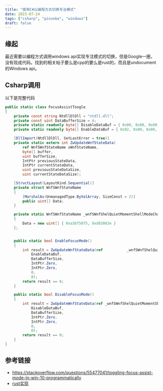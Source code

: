 ```yaml
---
title: "使用C#以编程方式切换专注模式"
date: 2023-07-24
tags: ["csharp", "pinvoke", "windows"]
draft: false
---
```

## 缘起

最近需要以编程方式调用windows api实现专注模式的切换，但是Google一圈，没有现成代码。找到的相关帖子要么是cpp的要么是rust的，而且是undocument的Windows api。

## Csharp调用

以下是完整代码

```csharp
public static class FocusAssistToogle
{
    private const string NtdllDlDll = "ntdll.dll";
    private const uint DataBufferSize = 4;
    private static readonly byte[] DisableDataBuf = { 0x00, 0x00, 0x00, 0x00 };
    private static readonly byte[] EnableDataBuf = { 0x02, 0x00, 0x00, 0x00 };

    [DllImport(NtdllDlDll, SetLastError = true)]
    private static extern int ZwUpdateWnfStateData(
        ref WnfSWnfStateName sWnfStateName,
        byte[] buffer,
        uint bufferSize,
        IntPtr previousStateData,
        IntPtr currentStateData,
        uint previousStateDataSize,
        uint currentStateDataSize);

    [StructLayout(LayoutKind.Sequential)]
    private struct WnfSWnfStateName
    {
        [MarshalAs(UnmanagedType.ByValArray, SizeConst = 2)]
        public uint[] Data;
    }

    private static WnfSWnfStateName _wnfSWnfShelQuietMomentShellModeChanged = new WnfSWnfStateName
    {
        Data = new uint[] { 0xa3bf5075, 0xd83063e }
    };


    public static bool EnableFocusMode()
    {
        int result = ZwUpdateWnfStateData(ref 			_wnfSWnfShelQuietMomentShellModeChanged,
            EnableDataBuf,
            DataBufferSize,
            IntPtr.Zero,
            IntPtr.Zero,
            0,
            0);
        return result == 0;
    }

    public static bool DisableFocusMode()
    {
        int result = ZwUpdateWnfStateData(ref _wnfSWnfShelQuietMomentShellModeChanged,
            DisableDataBuf,
            DataBufferSize,
            IntPtr.Zero,
            IntPtr.Zero,
            0,
            0);
        return result == 0;
    }
}
```

## 参考链接

+ https://stackoverflow.com/questions/55477041/toggling-focus-assist-mode-in-win-10-programmatically
+ [rust实现](https://github.com/stefnotch/dnd/blob/42b5fc62429559dff753a02d5c51fbbb2e0a69cb/src/focus_mode.rs)
